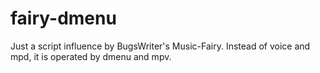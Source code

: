 # fairy-dmenu

Just a script influence by BugsWriter's Music-Fairy. Instead of voice and mpd, it is operated by dmenu and mpv.
